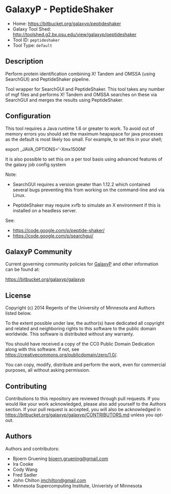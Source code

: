 GalaxyP - PeptideShaker
=======================

* Home: <https://bitbucket.org/galaxyp/peptideshaker>
* Galaxy Tool Shed: <http://toolshed.g2.bx.psu.edu/view/galaxyp/peptideshaker>
* Tool ID: `peptideshaker`
* Tool Type: `default`


Description
-----------

Perform protein identification combining X! Tandem and OMSSA (using SearchGUI) and PeptideShaker pipeline.

Tool wrapper for SearchGUI and PeptideShaker. This tool takes any number of mgf files and performs X! Tandem and OMSSA searches on these via SearchGUI and merges the results using PeptideShaker.

Configuration
-------------

This tool requires a Java runtime 1.6 or greater to work. To avoid out of memory errors you should set the maximum heapspace for java processes as the default is most likely too small.  For example, to set this in your shell;

export _JAVA_OPTIONS='-Xmx1500M'

It is also possible to set this on a per tool basis using advanced features of the galaxy job config system

Note:

- SearchGUI requires a version greater than 1.12.2 which contained several bugs preventing this from working on the command-line and via Linux.

- PeptideShaker may require xvfb to simulate an X environment if this is installed on a headless server.

See:

* <https://code.google.com/p/peptide-shaker/>
* <https://code.google.com/p/searchgui/>


GalaxyP Community
-----------------

Current governing community policies for [GalaxyP](https://bitbucket.org/galaxyp/) and other information can be found at:

<https://bitbucket.org/galaxyp/galaxyp>


License
-------

Copyright (c) 2014 Regents of the University of Minnesota and Authors listed below.

To the extent possible under law, the author(s) have dedicated all copyright and related and neighboring rights to this software to the public domain worldwide. This software is distributed without any warranty.

You should have received a copy of the CC0 Public Domain Dedication along with this software. If not, see <https://creativecommons.org/publicdomain/zero/1.0/>.

You can copy, modify, distribute and perform the work, even for commercial purposes, all without asking permission.


Contributing
------------

Contributions to this repository are reviewed through pull requests. If you would like your work acknowledged, please also add yourself to the Authors section. If your pull request is accepted, you will also be acknowledged in <https://bitbucket.org/galaxyp/galaxyp/CONTRIBUTORS.md> unless you opt-out.


Authors
-------

Authors and contributors:

* Bjoern Gruening <bjoern.gruening@gmail.com>
* Ira Cooke
* Cody Wang
* Fred Sadler
* John Chilton <jmchilton@gmail.com>
* Minnesota Supercomputing Institute, Univeristy of Minnesota
